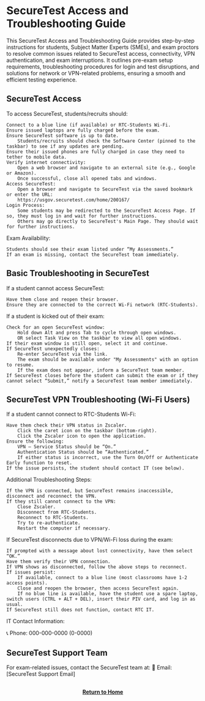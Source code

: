 # SecureTest Access and Troubleshooting Guide

This SecureTest Access and Troubleshooting Guide provides step-by-step instructions for students, Subject Matter Experts (SMEs), and exam proctors to resolve common issues related to SecureTest access, connectivity, VPN authentication, and exam interruptions. It outlines pre-exam setup requirements, troubleshooting procedures for login and test disruptions, and solutions for network or VPN-related problems, ensuring a smooth and efficient testing experience.

<h2>SecureTest Access</h2>

To access SecureTest, students/recruits should:

    Connect to a blue line (if available) or RTC-Students Wi-Fi.
    Ensure issued laptops are fully charged before the exam.
    Ensure SecureTest software is up to date.
        Students/recruits should check the Software Center (pinned to the taskbar) to see if any updates are pending.
    Ensure their issued phones are fully charged in case they need to tether to mobile data.
    Verify internet connectivity:
        Open a web browser and navigate to an external site (e.g., Google or Amazon).
        Once successful, close all opened tabs and windows.
    Access SecureTest:
        Open a browser and navigate to SecureTest via the saved bookmark or enter the URL:
        https://usgov.securetest.com/home/200167/
    Login Process:
        Some students may be redirected to the SecureTest Access Page. If so, they must log in and wait for further instructions.
        Others may go directly to SecureTest's Main Page. They should wait for further instructions.

Exam Availability:

    Students should see their exam listed under “My Assessments.”
    If an exam is missing, contact the SecureTest team immediately.

<h2>Basic Troubleshooting in SecureTest</h2>

If a student cannot access SecureTest:

    Have them close and reopen their browser.
    Ensure they are connected to the correct Wi-Fi network (RTC-Students).

If a student is kicked out of their exam:

    Check for an open SecureTest window:
        Hold down Alt and press Tab to cycle through open windows.
        OR select Task View on the taskbar to view all open windows.
    If their exam window is still open, select it and continue.
    If SecureTest unexpectedly closes:
        Re-enter SecureTest via the link.
        The exam should be available under "My Assessments" with an option to resume.
        If the exam does not appear, inform a SecureTest team member.
    If SecureTest closes before the student can submit the exam or if they cannot select “Submit,” notify a SecureTest team member immediately.

<h2>SecureTest VPN Troubleshooting (Wi-Fi Users)</h2>

If a student cannot connect to RTC-Students Wi-Fi:

    Have them check their VPN status in Zscaler.
        Click the caret icon on the taskbar (bottom-right).
        Click the Zscaler icon to open the application.
    Ensure the following:
        VPN – Service Status should be “On.”
        Authentication Status should be “Authenticated.”
        If either status is incorrect, use the Turn On/Off or Authenticate Early function to reset.
    If the issue persists, the student should contact IT (see below).

Additional Troubleshooting Steps:

    If the VPN is connected, but SecureTest remains inaccessible, disconnect and reconnect the VPN.
    If they still cannot connect to the VPN:
        Close Zscaler.
        Disconnect from RTC-Students.
        Reconnect to RTC-Students.
        Try to re-authenticate.
        Restart the computer if necessary.

If SecureTest disconnects due to VPN/Wi-Fi loss during the exam:

    If prompted with a message about lost connectivity, have them select “OK.”
    Have them verify their VPN connection.
    If VPN shows as disconnected, follow the above steps to reconnect.
    If issues persist:
        If available, connect to a blue line (most classrooms have 1-2 access points).
        Close and reopen the browser, then access SecureTest again.
        If no blue line is available, have the student use a spare laptop, switch users (CTRL + ALT + DEL), insert their PIV card, and log in as usual.
    If SecureTest still does not function, contact RTC IT.

IT Contact Information:

📞 Phone: 000-000-0000 (0-0000)

<h2>SecureTest Support Team</h2>

For exam-related issues, contact the SecureTest team at:
📧 Email: [SecureTest Support Email]

<h2></h2>
<p align="center">
  <a href="https://github.com/rlangc/Test_RCL.git"><b>Return to Home</b></a>
